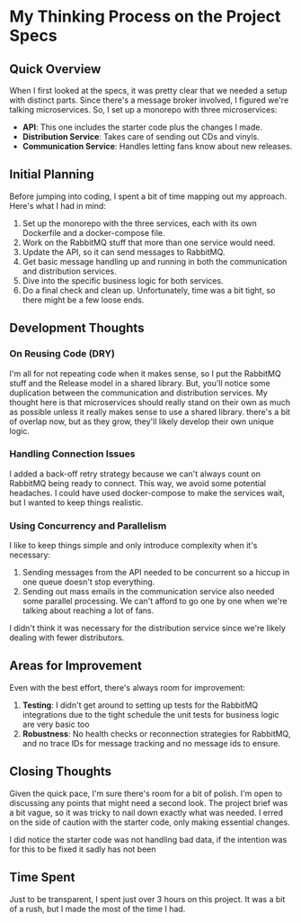 # My Thinking Process on the Project Specs

## Quick Overview

When I first looked at the specs, it was pretty clear that we needed a setup with distinct parts. Since there's a message broker involved, I figured we're talking microservices. So, I set up a monorepo with three microservices:

- **API**: This one includes the starter code plus the changes I made.
- **Distribution Service**: Takes care of sending out CDs and vinyls.
- **Communication Service**: Handles letting fans know about new releases.

## Initial Planning

Before jumping into coding, I spent a bit of time mapping out my approach. Here's what I had in mind:

1. Set up the monorepo with the three services, each with its own Dockerfile and a docker-compose file.
2. Work on the RabbitMQ stuff that more than one service would need.
3. Update the API, so it can send messages to RabbitMQ.
4. Get basic message handling up and running in both the communication and distribution services.
5. Dive into the specific business logic for both services.
6. Do a final check and clean up. Unfortunately, time was a bit tight, so there might be a few loose ends.

## Development Thoughts

### On Reusing Code (DRY)

I'm all for not repeating code when it makes sense, so I put the RabbitMQ stuff and the Release model in a shared library. But, you'll notice some duplication between the communication and distribution services. My thought here is that microservices should really stand on their own as much as possible unless it really makes sense to use a shared library. there's a bit of overlap now, but as they grow, they'll likely develop their own unique logic.

### Handling Connection Issues

I added a back-off retry strategy because we can't always count on RabbitMQ being ready to connect. This way, we avoid some potential headaches. I could have used docker-compose to make the services wait, but I wanted to keep things realistic.

### Using Concurrency and Parallelism

I like to keep things simple and only introduce complexity when it's necessary:

1. Sending messages from the API needed to be concurrent so a hiccup in one queue doesn't stop everything.
2. Sending out mass emails in the communication service also needed some parallel processing. We can't afford to go one by one when we're talking about reaching a lot of fans.

I didn't think it was necessary for the distribution service since we're likely dealing with fewer distributors.

## Areas for Improvement

Even with the best effort, there's always room for improvement:

1. **Testing**: I didn't get around to setting up tests for the RabbitMQ integrations due to the tight schedule the unit tests for business logic are very basic too
2. **Robustness**: No health checks or reconnection strategies for RabbitMQ, and no trace IDs for message tracking and no message ids to ensure.

## Closing Thoughts

Given the quick pace, I'm sure there's room for a bit of polish. I'm open to discussing any points that might need a second look. The project brief was a bit vague, so it was tricky to nail down exactly what was needed. I erred on the side of caution with the starter code, only making essential changes.

I did notice the starter code was not handling bad data, if the intention was for this to be fixed it sadly has not been

## Time Spent

Just to be transparent, I spent just over 3 hours on this project. It was a bit of a rush, but I made the most of the time I had.

